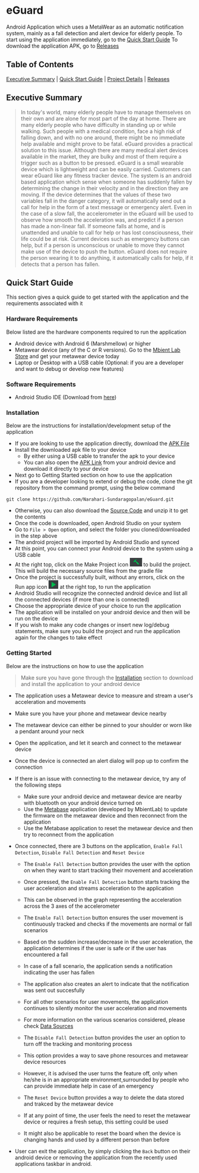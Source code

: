 # eGuard
Android Application which uses a MetaWear as an automatic notification system, mainly as a fall detection and alert device for elderly people. 
To start using the application immediately, go to the [Quick Start Guide](#quick-start-guide)
To download the application APK, go to [Releases](https://github.com/Narahari-Sundaragopalan/eGuard/releases)

## Table of Contents

[Executive Summary](#executive-summary) | [Quick Start Guide](#quick-start-guide) | [Project Details](https://github.com/Narahari-Sundaragopalan/eGuard/tree/master/docs) | [Releases](https://github.com/Narahari-Sundaragopalan/eGuard/releases)

## Executive Summary

> In today's world, many elderly people have to manage themselves on their own and are alone for most part of the day at home. There are many elderly people who have difficulty in standing up or while walking. Such people with a medical condition, face a high risk of falling down, and with no one around, there might be no immediate help available and might prove to be fatal.
eGuard provides a practical solution to this issue. Although there are many medical alert devices available in the market, they are bulky and most of them require a trigger such as a button to be pressed. eGuard is a small wearable device which is lightweight and can be easily carried. Customers can wear eGuard like any fitness tracker device. The system is an android based application which sense when someone has suddenly fallen by determining the change in their velocity and in the direction they are moving. If the device determines that the values of these two variables fall in the danger category, it will automatically send out a call for help in the form of a text message or emergency alert. Even in the case of a slow fall, the accelerometer in the eGuard will be used to observe how smooth the acceleration was, and predict if a person has made a non-linear fall. If someone falls at home, and is unattended and unable to call for help or has lost consciousness, their life could be at risk. Current devices such as emergency buttons can help, but if a person is unconscious or unable to move they cannot make use of the device to push the button. eGuard does not require the person wearing it to do anything, it automatically calls for help, if it detects that a person has fallen.

## Quick Start Guide
This section gives a quick guide to get started with the application and the requirements associated with it

### Hardware Requirements
Below listed are the hardware components required to run the application

* Android device with Android 6 (Marshmellow) or higher
* Metawear device (any of the C or R versions). Go to the [Mbient Lab Store](https://mbientlab.com/store) and get your metawear device today
* Laptop or Desktop with a USB cable (Optional: if you are a developer and want to debug or develop new features)

### Software Requirements

* Android Studio IDE (Download from [here](https://developer.android.com/studio/))

### Installation
Below are the instructions for installation/development setup of the application

* If you are looking to use the application directly, download the [APK File](https://github.com/Narahari-Sundaragopalan/eGuard/releases)
* Install the downloaded apk file to your device 
    * By either using a USB cable to transfer the apk to your device
    * You can also open the [APK Link](https://github.com/Narahari-Sundaragopalan/eGuard/releases) from your android device and download it directly to your device
* Next go to Getting Started section on how to use the application
* If you are a developer looking to extend or debug the code, clone the git repository from the command prompt, using the below command
```
git clone https://github.com/Narahari-Sundaragopalan/eGuard.git
```
* Otherwise, you can also download the [Source Code](https://github.com/Narahari-Sundaragopalan/eGuard/releases) and unzip it to get the contents
* Once the code is downloaded, open Android Studio on your system
* Go to ```File > Open``` option, and select the folder you cloned/downloaded in the step above
* The android project will be imported by Android Studio and synced
* At this point, you can connect your Android device to the system using a USB cable
* At the right top, click on the Make Project icon ![Tooltip for visually disabled](https://github.com/Narahari-Sundaragopalan/eGuard/blob/master/images/Build.png) to build the project. This will build the necessary source files from the gradle file
* Once the project is successfully built, without any errors, click on the Run app icon ![Tooltip for visually disabled](https://github.com/Narahari-Sundaragopalan/eGuard/blob/master/images/Run.png) at the right top, to run the application
* Android Studio will recognize the connected android device and list all the connected devices (if more than one is connected)
* Choose the appropriate device of your choice to run the application
* The application will be installed on your android device and then will be run on the device
* If you wish to make any code changes or insert new log/debug statements, make sure you build the project  and
run the application again for the changes to take effect

### Getting Started
Below are the instructions on how to use the application

> Make sure you have gone through the [Installation](#installation) section to download and install the application to your android device

* The application uses a Metawear device to measure and stream a user's acceleration and movements
* Make sure you have your phone and metawear device nearby
* The metawear device can either be pinned to your shoulder or worn like a pendant around your neck
* Open the application, and let it search and connect to the metawear device
* Once the device is connected an alert dialog will pop up to confirm the connection
* If there is an issue with connecting to the metawear device, try any of the following steps
  * Make sure your android device and metawear device are nearby with bluetooth on your android device turned on
  * Use the [Metabase](https://play.google.com/store/apps/details?id=com.mbientlab.metawear.metabase&hl=en) application (developed by MbientLab) to update the firmware on the metawear device and then      reconnect from the application
  * Use the Metabase application to reset the metawear device and then try to reconnect from the application
* Once connected, there are 3 buttons on the application, ```Enable Fall Detection```, ```Disable Fall Detection``` and ```Reset Device```
  * The ```Enable Fall Detection``` button provides the user with the option on when they want to start tracking their movement and acceleration
  * Once pressed, the ```Enable Fall Detection``` button starts tracking the user acceleration and streams acceleration to the application
  * This can be observed in the graph representing the acceleration across the 3 axes of the accelerometer
  * The ```Enable Fall Detection``` button ensures the user movement is continuously tracked and checks if the movements are normal or fall scenarios
  * Based on the sudden increase/decrease in the user acceleration, the application determines if the user is safe or if the user has encountered a fall
  * In case of a fall scenario, the application sends a notification indicating the user has fallen
  * The application also creates an alert to indicate that the notification was sent out succesfully
  * For all other scenarios for user movements, the application continues to silently monitor the user acceleration   and movements
  * For more information on the various scenarios considered, please check [Data Sources](https://github.com/Narahari-Sundaragopalan/eGuard/tree/master/data-source)

  * The ```Disable Fall Detection``` button provides the user an option to turn off the tracking and monitoring process
  * This option provides a way to save phone resources and metawear device resources
  * However, it is advised the user turns the feature off, only when he/she is in an appropriate environment,surrounded by people who can provide immediate help in case of an emergency

  * The ```Reset Device``` button provides a way to delete the data stored and trakced by the metawear device
  * If at any point of time, the user feels the need to reset the metawear device or requires a fresh setup, this setting could be used
  * It might also be applicable to reset the board when the device is changing hands and used by a different person than before

* User can exit the application, by simply clicking the ```Back``` button on their android device or removing the application from the recently used applications taskbar in android.